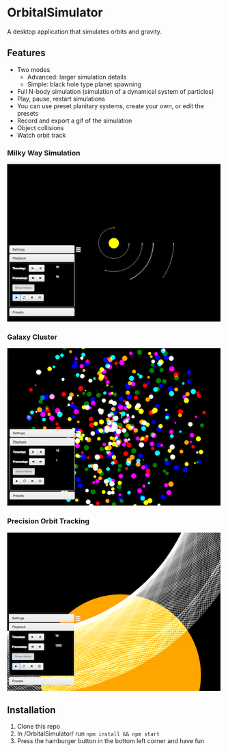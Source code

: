 # OrbitalSimulator
A desktop application that simulates orbits and gravity.

## Features
- Two modes
     - Advanced: larger simulation details
     - Simple: black hole type planet spawning
- Full N-body simulation (simulation of a dynamical system of particles)
- Play, pause, restart simulations
- You can use preset planitary systems, create your own, or edit the presets
- Record and export a gif of the simulation
- Object collisions
- Watch orbit track

### Milky Way Simulation
![Milky Way Simulation](images/milkyway.png)

### Galaxy Cluster
![Galaxy Cluster](images/cluster.png)

### Precision Orbit Tracking
![Orbit Tracking Precision](images/orbitTrackingCloseup.png)

## Installation

1. Clone this repo
2. In /OrbitalSimulator/ run `npm install && npm start`
3. Press the hamburger button in the bottom left corner and have fun
